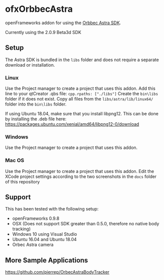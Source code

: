 # ofxOrbbecAstra

openFrameworks addon for using the [Orbbec Astra SDK](https://orbbec3d.com/develop/). 

Currently using the 2.0.9 Beta3d SDK

## Setup

The Astra SDK is bundled in the `libs` folder and does not require a separate download or installation.

### Linux
Use the Project manager to create a project that uses this addon.
Add this line to your qtCreator .qbs file: `cpp.rpaths: ["./libs"]`
Create the `bin\libs` folder if it does not exist.
Copy all files from the `libs/astra/lib/linux64/` folder into the `bin\libs` folder. 

If using Ubuntu 18.04, make sure that you install libpng12. This can be done by installing the .deb file here:
https://packages.ubuntu.com/xenial/amd64/libpng12-0/download

### Windows
Use the Project manager to create a project that uses this addon.

### Mac OS
Use the Project manager to create a project that uses this addon.
Edit the XCode project settings according to the two screenshots in the `docs` folder of this repository

## Support

This has been tested with the following setup:

- openFrameworks 0.9.8
- OSX (Does not support SDK greater than 0.5.0, therefore no native body tracking)
- Windows 10 using Visual Studio
- Ubuntu 16.04 and Ubuntu 18.04
- Orbec Astra camera

## More Sample Applications
https://github.com/pierrep/OrbecAstraBodyTracker

